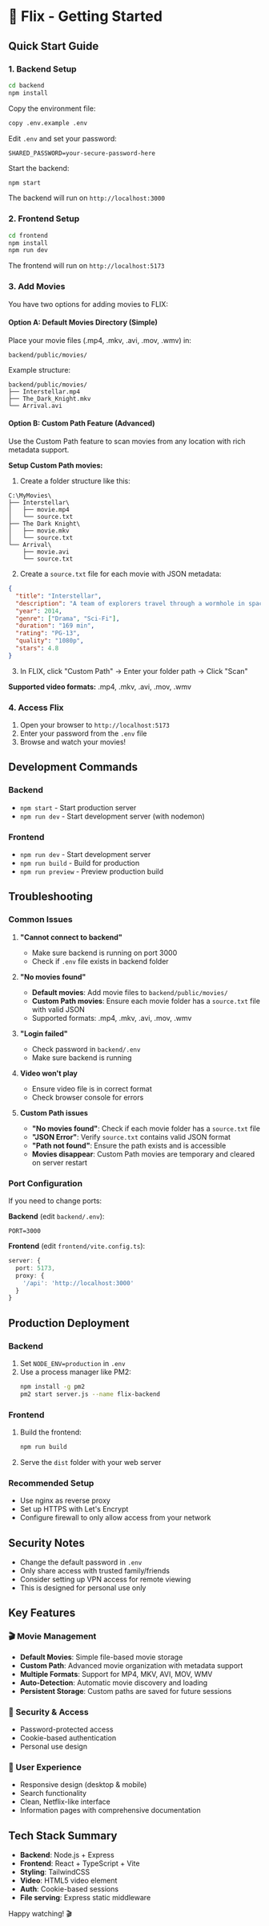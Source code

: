 # 🚀 Flix - Getting Started

## Quick Start Guide

### 1. Backend Setup

```bash
cd backend
npm install
```

Copy the environment file:
```bash
copy .env.example .env
```

Edit `.env` and set your password:
```env
SHARED_PASSWORD=your-secure-password-here
```

Start the backend:
```bash
npm start
```

The backend will run on `http://localhost:3000`

### 2. Frontend Setup

```bash
cd frontend
npm install
npm run dev
```

The frontend will run on `http://localhost:5173`

### 3. Add Movies

You have two options for adding movies to FLIX:

#### Option A: Default Movies Directory (Simple)
Place your movie files (.mp4, .mkv, .avi, .mov, .wmv) in:
```
backend/public/movies/
```

Example structure:
```
backend/public/movies/
├── Interstellar.mp4
├── The_Dark_Knight.mkv
└── Arrival.avi
```

#### Option B: Custom Path Feature (Advanced)
Use the Custom Path feature to scan movies from any location with rich metadata support.

**Setup Custom Path movies:**
1. Create a folder structure like this:
```
C:\MyMovies\
├── Interstellar\
│   ├── movie.mp4
│   └── source.txt
├── The Dark Knight\
│   ├── movie.mkv
│   └── source.txt
└── Arrival\
    ├── movie.avi
    └── source.txt
```

2. Create a `source.txt` file for each movie with JSON metadata:
```json
{
  "title": "Interstellar",
  "description": "A team of explorers travel through a wormhole in space in an attempt to ensure humanity's survival.",
  "year": 2014,
  "genre": ["Drama", "Sci-Fi"],
  "duration": "169 min",
  "rating": "PG-13",
  "quality": "1080p",
  "stars": 4.8
}
```

3. In FLIX, click "Custom Path" → Enter your folder path → Click "Scan"

**Supported video formats:** .mp4, .mkv, .avi, .mov, .wmv

### 4. Access Flix

1. Open your browser to `http://localhost:5173`
2. Enter your password from the `.env` file
3. Browse and watch your movies!

## Development Commands

### Backend
- `npm start` - Start production server
- `npm run dev` - Start development server (with nodemon)

### Frontend
- `npm run dev` - Start development server
- `npm run build` - Build for production
- `npm run preview` - Preview production build

## Troubleshooting

### Common Issues

1. **"Cannot connect to backend"**
   - Make sure backend is running on port 3000
   - Check if `.env` file exists in backend folder

2. **"No movies found"**
   - **Default movies**: Add movie files to `backend/public/movies/`
   - **Custom Path movies**: Ensure each movie folder has a `source.txt` file with valid JSON
   - Supported formats: .mp4, .mkv, .avi, .mov, .wmv

3. **"Login failed"**
   - Check password in `backend/.env`
   - Make sure backend is running

4. **Video won't play**
   - Ensure video file is in correct format
   - Check browser console for errors

5. **Custom Path issues**
   - **"No movies found"**: Check if each movie folder has a `source.txt` file
   - **"JSON Error"**: Verify `source.txt` contains valid JSON format
   - **"Path not found"**: Ensure the path exists and is accessible
   - **Movies disappear**: Custom Path movies are temporary and cleared on server restart

### Port Configuration

If you need to change ports:

**Backend** (edit `backend/.env`):
```env
PORT=3000
```

**Frontend** (edit `frontend/vite.config.ts`):
```typescript
server: {
  port: 5173,
  proxy: {
    '/api': 'http://localhost:3000'
  }
}
```

## Production Deployment

### Backend
1. Set `NODE_ENV=production` in `.env`
2. Use a process manager like PM2:
   ```bash
   npm install -g pm2
   pm2 start server.js --name flix-backend
   ```

### Frontend
1. Build the frontend:
   ```bash
   npm run build
   ```
2. Serve the `dist` folder with your web server

### Recommended Setup
- Use nginx as reverse proxy
- Set up HTTPS with Let's Encrypt
- Configure firewall to only allow access from your network

## Security Notes

- Change the default password in `.env`
- Only share access with trusted family/friends
- Consider setting up VPN access for remote viewing
- This is designed for personal use only

## Key Features

### 🎬 Movie Management
- **Default Movies**: Simple file-based movie storage
- **Custom Path**: Advanced movie organization with metadata support
- **Multiple Formats**: Support for MP4, MKV, AVI, MOV, WMV
- **Auto-Detection**: Automatic movie discovery and loading
- **Persistent Storage**: Custom paths are saved for future sessions

### 🔐 Security & Access
- Password-protected access
- Cookie-based authentication
- Personal use design

### 📱 User Experience
- Responsive design (desktop & mobile)
- Search functionality
- Clean, Netflix-like interface
- Information pages with comprehensive documentation

## Tech Stack Summary

- **Backend**: Node.js + Express
- **Frontend**: React + TypeScript + Vite
- **Styling**: TailwindCSS
- **Video**: HTML5 video element
- **Auth**: Cookie-based sessions
- **File serving**: Express static middleware

Happy watching! 🎬
